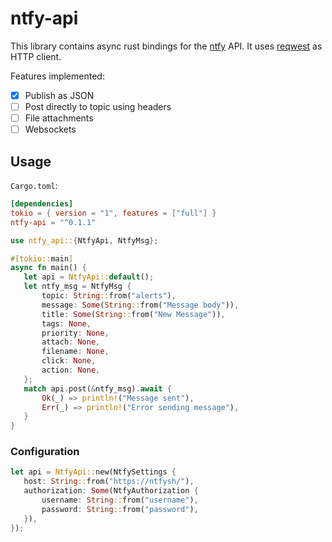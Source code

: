 # ntfy-api

This library contains async rust bindings for the [ntfy](https://github.com/binwiederhier/ntfy) API.
It uses [reqwest](https://github.com/seanmonstar/reqwest) as HTTP client.

Features implemented:
 - [X] Publish as JSON
 - [ ] Post directly to topic using headers
 - [ ] File attachments
 - [ ] Websockets

 ## Usage
 `Cargo.toml`:
```toml
[dependencies]
tokio = { version = "1", features = ["full"] }
ntfy-api = "^0.1.1"
```

 ```rust
use ntfy_api::{NtfyApi, NtfyMsg};

#[tokio::main]
async fn main() {
    let api = NtfyApi::default();
    let ntfy_msg = NtfyMsg {
        topic: String::from("alerts"),
        message: Some(String::from("Message body")),
        title: Some(String::from("New Message")),
        tags: None,
        priority: None,
        attach: None,
        filename: None,
        click: None,
        action: None,
    };
    match api.post(&ntfy_msg).await {
        Ok(_) => println!("Message sent"),
        Err(_) => println!("Error sending message"),
    }
}
 ```

### Configuration
 ```rust
let api = NtfyApi::new(NtfySettings {
    host: String::from("https://ntfysh/"),
    authorization: Some(NtfyAuthorization {
        username: String::from("username"),
        password: String::from("password"),
    }),
});
 ```

